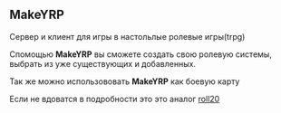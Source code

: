 ## MakeYRP

Сервер и клиент для игры в настольлые ролевые игры(trpg)

Спомощью **MakeYRP** вы сможете создать свою ролевую системы, выбрать из уже существующих и добавленных.

Так же можно использововать **MakeYRP** как боевую карту

Если не вдоватся в подробности это это аналог [roll20](https://roll20.net/)
